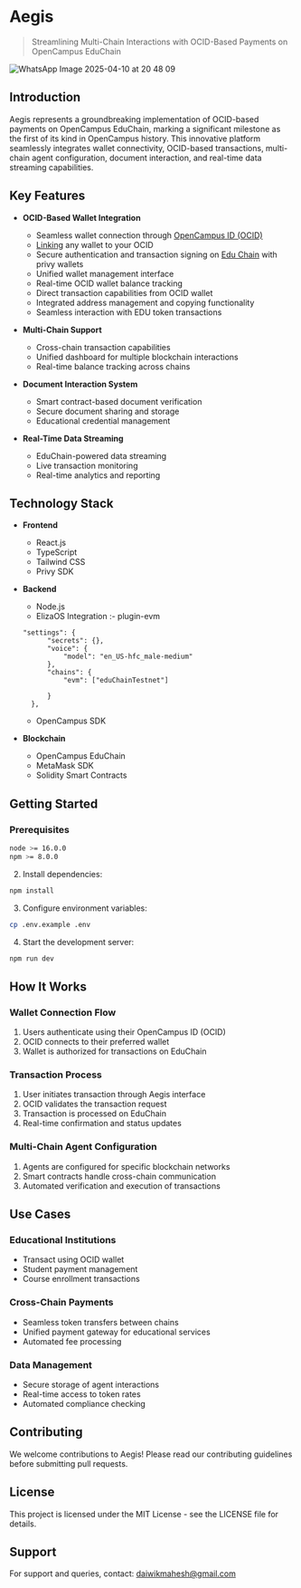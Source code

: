 # Aegis

> Streamlining Multi-Chain Interactions with OCID-Based Payments on OpenCampus EduChain

![WhatsApp Image 2025-04-10 at 20 48 09](https://github.com/user-attachments/assets/763d9542-406e-4e67-9067-11ecbb40ce1a)


## Introduction

Aegis represents a groundbreaking implementation of OCID-based payments on OpenCampus EduChain, marking a significant milestone as the first of its kind in OpenCampus history. This innovative platform seamlessly integrates wallet connectivity, OCID-based transactions, multi-chain agent configuration, document interaction, and real-time data streaming capabilities.

## Key Features

- **OCID-Based Wallet Integration**
    - Seamless wallet connection through [OpenCampus ID (OCID)](https://github.com/Rabdi-X-Ghewar/Aegis/blob/main/client/src/components/navigation/MainNav.tsx#L168)
    - [Linking](https://github.com/Rabdi-X-Ghewar/Aegis/blob/main/client/src/components/navigation/MainNav.tsx#L98) any wallet to your OCID
    - Secure authentication and transaction signing on [Edu Chain](https://github.com/Rabdi-X-Ghewar/Aegis/blob/main/client/src/main.tsx#L68) with privy wallets
    - Unified wallet management interface
    - Real-time OCID wallet balance tracking
    - Direct transaction capabilities from OCID wallet
    - Integrated address management and copying functionality
    - Seamless interaction with EDU token transactions

- **Multi-Chain Support**
  - Cross-chain transaction capabilities
  - Unified dashboard for multiple blockchain interactions
  - Real-time balance tracking across chains

- **Document Interaction System**
  - Smart contract-based document verification
  - Secure document sharing and storage
  - Educational credential management

- **Real-Time Data Streaming**
  - EduChain-powered data streaming
  - Live transaction monitoring
  - Real-time analytics and reporting

## Technology Stack

- **Frontend**
  - React.js
  - TypeScript
  - Tailwind CSS
  - Privy SDK

- **Backend**
  - Node.js
  - ElizaOS Integration :- plugin-evm
  ```
  "settings": {
        "secrets": {},
        "voice": {
            "model": "en_US-hfc_male-medium"
        },
        "chains": {
            "evm": ["eduChainTestnet"]
           
        }
    },
  ```
  - OpenCampus SDK

- **Blockchain**
  - OpenCampus EduChain
  - MetaMask SDK
  - Solidity Smart Contracts

## Getting Started

### Prerequisites

```bash
node >= 16.0.0
npm >= 8.0.0
```

2. Install dependencies:
```bash
npm install
 ```

3. Configure environment variables:
```bash
cp .env.example .env
 ```

4. Start the development server:
```bash
npm run dev
 ```

## How It Works

### Wallet Connection Flow
1. Users authenticate using their OpenCampus ID (OCID)
2. OCID connects to their preferred wallet
3. Wallet is authorized for transactions on EduChain

### Transaction Process
1. User initiates transaction through Aegis interface
2. OCID validates the transaction request
3. Transaction is processed on EduChain
4. Real-time confirmation and status updates

### Multi-Chain Agent Configuration
1. Agents are configured for specific blockchain networks
2. Smart contracts handle cross-chain communication
3. Automated verification and execution of transactions


## Use Cases

### Educational Institutions
- Transact using OCID wallet
- Student payment management
- Course enrollment transactions

### Cross-Chain Payments
- Seamless token transfers between chains
- Unified payment gateway for educational services
- Automated fee processing

### Data Management
- Secure storage of agent interactions
- Real-time access to token rates
- Automated compliance checking

## Contributing
We welcome contributions to Aegis! Please read our contributing guidelines before submitting pull requests.

## License
This project is licensed under the MIT License - see the LICENSE file for details.

## Support
For support and queries, contact: daiwikmahesh@gmail.com
